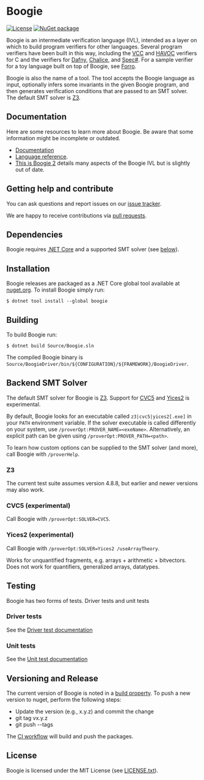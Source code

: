 # Boogie

[![License][license-badge]](LICENSE.txt)
[![NuGet package][nuget-badge]][nuget]

Boogie is an intermediate verification language (IVL), intended as a layer on
which to build program verifiers for other languages. Several program verifiers
have been built in this way, including the
[VCC](https://github.com/microsoft/vcc) and
[HAVOC](https://www.microsoft.com/en-us/research/project/havoc) verifiers for C
and the verifiers for [Dafny](https://github.com/dafny-lang/dafny),
[Chalice](https://www.microsoft.com/en-us/research/project/chalice), and
[Spec#](https://www.microsoft.com/en-us/research/project/spec).
For a sample verifier for a toy language built on top of Boogie, see
[Forro](https://github.com/boogie-org/forro).

Boogie is also the name of a tool. The tool accepts the Boogie language as
input, optionally infers some invariants in the given Boogie program, and then
generates verification conditions that are passed to an SMT solver. The default
SMT solver is [Z3](https://github.com/Z3Prover/z3).

## Documentation

Here are some resources to learn more about Boogie. Be aware that some
information might be incomplete or outdated.

* [Documentation](https://boogie-docs.readthedocs.org/en/latest/)
* [Language reference](https://boogie-docs.readthedocs.org/en/latest/LangRef.html).
* [This is Boogie 2](https://research.microsoft.com/en-us/um/people/leino/papers/krml178.pdf)
  details many aspects of the Boogie IVL but is slightly out of date.

## Getting help and contribute

You can ask questions and report issues on our [issue tracker](https://github.com/boogie-org/boogie/issues).

We are happy to receive contributions via [pull requests](https://github.com/boogie-org/boogie/pulls).

## Dependencies

Boogie requires [.NET Core](https://dotnet.microsoft.com) and a supported SMT
solver (see [below](#backend-smt-solver)).

## Installation

Boogie releases are packaged as a .NET Core global tool available at
[nuget.org][nuget]. To install Boogie simply run:

```
$ dotnet tool install --global boogie
```

## Building

To build Boogie run:

```
$ dotnet build Source/Boogie.sln
```

The compiled Boogie binary is
`Source/BoogieDriver/bin/${CONFIGURATION}/${FRAMEWORK}/BoogieDriver`.

## Backend SMT Solver

The default SMT solver for Boogie is [Z3](https://github.com/Z3Prover/z3).
Support for [CVC5](https://cvc5.github.io/) and
[Yices2](https://yices.csl.sri.com/) is experimental.

By default, Boogie looks for an executable called `z3|cvc5|yices2[.exe]` in your
`PATH` environment variable. If the solver executable is called differently on
your system, use `/proverOpt:PROVER_NAME=<exeName>`. Alternatively, an explicit
path can be given using `/proverOpt:PROVER_PATH=<path>`.

To learn how custom options can be supplied to the SMT solver (and more), call
Boogie with `/proverHelp`.

### Z3

The current test suite assumes version 4.8.8, but earlier and newer versions may
also work.

### CVC5 (experimental)

Call Boogie with `/proverOpt:SOLVER=CVC5`.

### Yices2 (experimental)

Call Boogie with `/proverOpt:SOLVER=Yices2 /useArrayTheory`.

Works for unquantified fragments, e.g. arrays + arithmetic + bitvectors. Does
not work for quantifiers, generalized arrays, datatypes.

## Testing

Boogie has two forms of tests. Driver tests and unit tests

### Driver tests

See the [Driver test documentation](Test/README.md)

### Unit tests

See the [Unit test documentation](Source/UnitTests/README.md)

## Versioning and Release

The current version of Boogie is noted in a [build property](Source/Directory.Build.props).
To push a new version to nuget, perform the following steps:

- Update the version (e.g., x.y.z) and commit the change
- git tag vx.y.z
- git push --tags

The [CI workflow](.github/workflows/test.yml) will build and push the packages.

## License

Boogie is licensed under the MIT License (see [LICENSE.txt](LICENSE.txt)).

[license-badge]: https://img.shields.io/github/license/boogie-org/boogie?color=blue
[nuget]:         https://www.nuget.org/packages/Boogie
[nuget-badge]:   https://img.shields.io/nuget/v/Boogie
